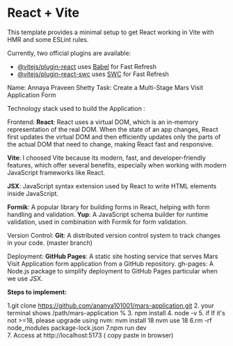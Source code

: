 # React + Vite

This template provides a minimal setup to get React working in Vite with HMR and some ESLint rules.

Currently, two official plugins are available:

- [@vitejs/plugin-react](https://github.com/vitejs/vite-plugin-react/blob/main/packages/plugin-react/README.md) uses [Babel](https://babeljs.io/) for Fast Refresh
- [@vitejs/plugin-react-swc](https://github.com/vitejs/vite-plugin-react-swc) uses [SWC](https://swc.rs/) for Fast Refresh


Name: Annaya Praveen Shetty
Task: Create a Multi-Stage Mars Visit Application Form

Technology stack used to build the Application :

Frontend:
**React**: React uses a virtual DOM, which is an in-memory representation of the real DOM. When the state of an app changes, React first updates the virtual DOM and then efficiently updates only the parts of the actual DOM that need to change, making React fast and responsive.

**Vite**: I choosed Vite because its modern, fast, and developer-friendly features, which offer several benefits, especially when working with modern JavaScript frameworks like React.

**JSX**: JavaScript syntax extension used by React to write HTML elements inside JavaScript.

**Formik**: A popular library for building forms in React, helping with form handling and validation.
**Yup**: A JavaScript schema builder for runtime validation, used in combination with Formik for form validation.

Version Control:
**Git**: A distributed version control system to track changes in your code.
(master branch)


Deployment:
**GitHub Pages**: A static site hosting service that serves Mars Visit Application form application from a GitHub repository.
gh-pages: A Node.js package to simplify deployment to GitHub Pages particular when we use JSX.


**Steps to implement:**

1.git clone https://github.com/ananya101001/mars-application.git
2. your terminal shows /path/mars-application %
3. npm install
4. node -v
5. if If it's not >=18, please upgrade using nvm:
nvm install 18
nvm use 18
6.rm -rf node_modules package-lock.json
7.npm run dev     
7. Access at http://localhost:5173 ( copy paste in browser) 




